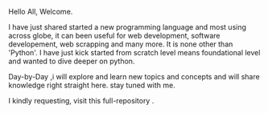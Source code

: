 Hello All, Welcome.

I have just shared started a new programming language and most using across globe, it can been useful for web development, software developement, web scrapping and many more. 
It is none other than 'Python'. I have just kick started from scratch level means foundational level and wanted to dive deeper on python.

Day-by-Day ,i will explore and learn new topics and concepts and will share knowledge right straight here. stay tuned with me.

I kindly requesting, visit this full-repository .
